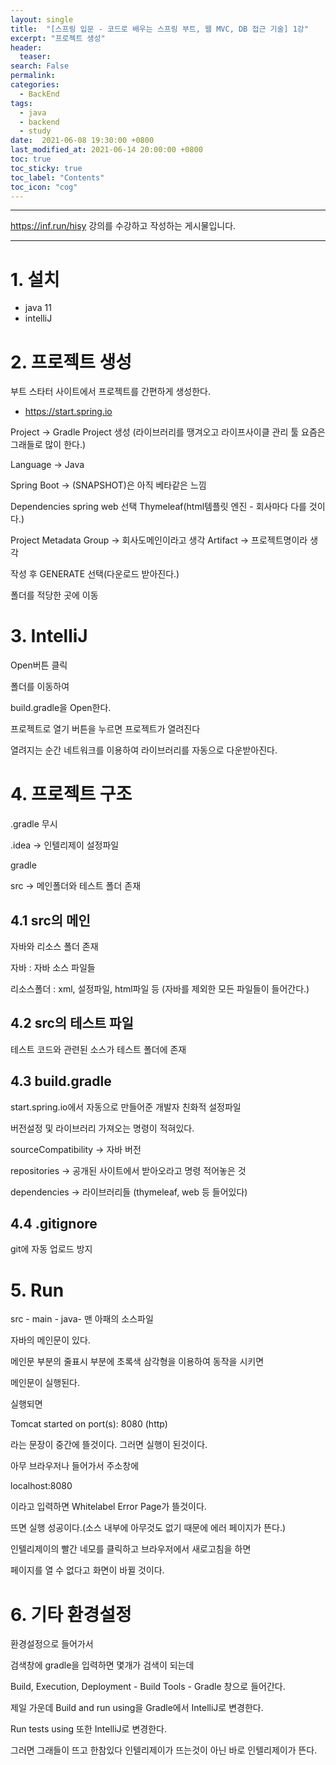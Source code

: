 ```yaml
---
layout: single
title:  "[스프링 입문 - 코드로 배우는 스프링 부트, 웹 MVC, DB 접근 기술] 1강"
excerpt: "프로젝트 생성"
header:
  teaser: 
search: False
permalink:
categories: 
  - BackEnd
tags:
  - java
  - backend
  - study
date:  2021-06-08 19:30:00 +0800
last_modified_at: 2021-06-14 20:00:00 +0800
toc: true
toc_sticky: true
toc_label: "Contents"
toc_icon: "cog"
---
```

---

https://inf.run/hisy 강의를 수강하고 작성하는 게시물입니다.

---
# 1. 설치

- java 11
- intelliJ

# 2. 프로젝트 생성

부트 스타터 사이트에서 프로젝트를 간편하게 생성한다.
- https://start.spring.io

Project -> Gradle Project 생성 (라이브러리를 땡겨오고 라이프사이클 관리 툴 요즘은 그래들로 많이 한다.)

Language -> Java

Spring Boot -> (SNAPSHOT)은 아직 베타같은 느낌 

Dependencies
spring web 선택
Thymeleaf(html템플릿 엔진 - 회사마다 다를 것이다.)

Project Metadata
Group -> 회사도메인이라고 생각
Artifact -> 프로젝트명이라 생각

작성 후 GENERATE 선택(다운로드 받아진다.)

폴더를 적당한 곳에 이동

# 3. IntelliJ

Open버튼 클릭

폴더를 이동하여

build.gradle을 Open한다.

프로젝트로 열기 버튼을 누르면 프로젝트가 열려진다

열려지는 순간 네트워크를 이용하여 라이브러리를 자동으로 다운받아진다.

# 4. 프로젝트 구조

.gradle  무시

.idea -> 인텔리제이 설정파일

gradle 

src -> 메인폴더와 테스트 폴더 존재

## 4.1 src의 메인
  
자바와 리소스 폴더 존재

자바 : 자바 소스 파일들

리소스폴더 : xml, 설정파일, html파일 등 (자바를 제외한 모든 파일들이 들어간다.)

## 4.2 src의 테스트 파일

테스트 코드와 관련된 소스가 테스트 폴더에 존재

## 4.3 build.gradle

start.spring.io에서 자동으로 만들어준 개발자 친화적 설정파일

버전설정 및 라이브러리 가져오는 명령이 적혀있다.

sourceCompatibility -> 자바 버전

repositories -> 공개된 사이트에서 받아오라고 명령 적어놓은 것

dependencies -> 라이브러리들 (thymeleaf, web 등 들어있다)

## 4.4 .gitignore

git에 자동 업로드 방지

# 5. Run

src - main - java- 맨 아패의 소스파일

자바의 메인문이 있다.

메인문 부분의 줄표시 부분에 초록색 삼각형을 이용하여 동작을 시키면

메인문이 실행된다.

실행되면 

Tomcat started on port(s): 8080 (http)

라는 문장이 중간에 뜰것이다. 그러면 실행이 된것이다.

아무 브라우저나 들어가서 주소창에

localhost:8080

이라고 입력하면 Whitelabel Error Page가 뜰것이다.

뜨면 실행 성공이다.(소스 내부에 아무것도 없기 때문에 에러 페이지가 뜬다.)

인텔리제이의 빨간 네모를 클릭하고 브라우저에서 새로고침을 하면

페이지를 열 수 없다고 화면이 바뀔 것이다.

# 6. 기타 환경설정

환경설정으로 들어가서

검색창에 gradle을 입력하면 몇개가 검색이 되는데

Build, Execution, Deployment - Build Tools - Gradle 창으로 들어간다.

제일 가운데 Build and run using을 Gradle에서 IntelliJ로 변경한다.

Run tests using 또한 IntelliJ로 변경한다.

그러면 그래들이 뜨고 한참있다 인텔리제이가 뜨는것이 아닌 바로 인텔리제이가 뜬다.